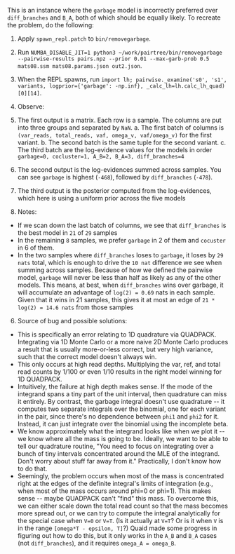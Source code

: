 This is an instance where the `garbage` model is incorrectly preferred over `diff_branches` and `B_A`, both of which should be equally likely. To recreate the problem, do the following:

1. Apply `spawn_repl.patch` to `bin/removegarbage`.

2. Run `NUMBA_DISABLE_JIT=1 python3 ~/work/pairtree/bin/removegarbage --pairwise-results pairs.npz --prior 0.01 --max-garb-prob 0.5 mats08.ssm mats08.params.json out2.json`.

3. When the REPL spawns, run `import lh; pairwise._examine('s0', 's1', variants, logprior={'garbage': -np.inf}, _calc_lh=lh.calc_lh_quad)[0][14]`.

4. Observe:
  1. The first output is a matrix. Each row is a sample. The columns are put into three groups and separated by `NaN`.
    a. The first batch of columns is `(var_reads, total_reads, vaf, omega_v, vaf/omega_v)` for the first variant.
    b. The second batch is the same tuple for the second variant.
    c. The third batch are the log-evidence values for the models in order `garbage=0, cocluster=1, A_B=2, B_A=3, diff_branches=4`
  2. The second output is the log-evidences summed across samples. You can see `garbage` is highest (`-468`), followed by `diff_branches` (`-478`).
  3. The third output is the posterior computed from the log-evidences, which here is using a uniform prior across the five models

5. Notes:
  * If we scan down the last batch of columns, we see that `diff_branches` is the best model in `21` of `29` samples
  * In the remaining `8` samples, we prefer `garbage` in 2 of them and `cocuster` in 6 of them.
  * In the two samples where `diff_branches` loses to `garbage`, it loses by `29 nats` total, which is enough to drive the `10 nat` difference we see when summing across samples. Because of how we defined the pairwise model, `garbage` will never be less than half as likely as any of the other models. This means, at best, when `diff_branches` wins over garbage, it will accumulate an advantage of `log(2) = 0.69` nats in each sample. Given that it wins in 21 samples, this gives it at most an edge of `21 * log(2) = 14.6 nats` from those samples

6. Source of bug and possible solutions:
  * This is specifically an error relating to 1D quadrature via QUADPACK. Integrating via 1D Monte Carlo or a more naive 2D Monte Carlo produces a result that is usually more-or-less correct, but very high variance, such that the correct model doesn't always win.
  * This only occurs at high read depths. Multiplying the var, ref, and total read counts by 1/100 or even 1/10 results in the right model winning for 1D QUADPACK.
  * Intuitively, the failure at high depth makes sense. If the mode of the integrand spans a tiny part of the unit interval, then quadrature can miss it entirely. By contrast, the garbage integral doesn't use quadrature -- it computes two separate integrals over the binomial, one for each variant in the pair, since there's no dependence between `phi1` and `phi2` for it. Instead, it can just integrate over the binomial using the incomplete beta.
  * We know approximately what the integrand looks like when we plot it -- we know where all the mass is going to be. Ideally, we want to be able to tell our quadrature routine, "You need to focus on integrating over a bunch of tiny intervals concentrated around the MLE of the integrand. Don't worry about stuff far away from it." Practically, I don't know how to do that.
  * Seemingly, the problem occurs when most of the mass is concentrated right at the edges of the definite integral's limits of integration (e.g., when most of the mass occurs around phi=0 or phi=1). This makes sense -- maybe QUADPACK can't "find" this mass. To overcome this, we can either scale down the total read count so that the mass becomes more spread out, or we can try to compute the integral analytically for the special case when `V=0` or `V=T`. (Is it actually at `V=T`? Or is it when `V` is in the range `[omega*T - epsilon, T]`?) Quaid made some progress in figuring out how to do this, but it only works in the `A_B` and `B_A` cases (not `diff_branches`), and it requires `omega_A = omega_B`.
